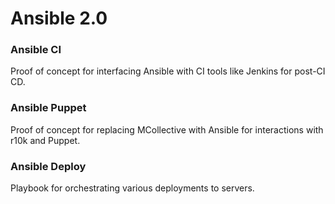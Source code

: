 # Ansible 2.0

### Ansible CI

Proof of concept for interfacing Ansible with CI tools like Jenkins for post-CI CD.

### Ansible Puppet

Proof of concept for replacing MCollective with Ansible for interactions with r10k and Puppet.

### Ansible Deploy

Playbook for orchestrating various deployments to servers.
